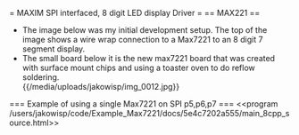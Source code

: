 = MAXIM SPI interfaced, 8 digit LED display Driver =
== MAX221 ==
 * The image below was my initial development setup.  The top of the image shows a wire wrap connection to a Max7221 to an 8 digit 7 segment display.
 * The small board below it is the new max7221 board that was created with surface mount chips and using a toaster oven to do reflow soldering.  
{{/media/uploads/jakowisp/img_0012.jpg}}
 
=== Example of using a single Max7221 on SPI p5,p6,p7 ===
<<program  /users/jakowisp/code/Example_Max7221/docs/5e4c7202a555/main_8cpp_source.html>>
